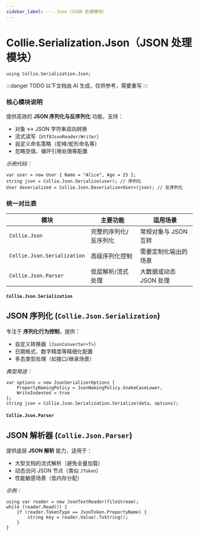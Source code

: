```yaml
---
sidebar_label: ···.Json（JSON 处理模块）
---
```


# Collie.Serialization.Json（JSON 处理模块）

```collie
using Collie.Serialization.Json;
```

:::danger TODO
以下文档由 AI 生成，仅供参考，需要重写
:::

### 核心模块说明

提供高效的 **JSON 序列化与反序列化** 功能，支持：
- 对象 ↔ JSON 字符串双向转换
- 流式读写（`Utf8JsonReader/Writer`）
- 自定义命名策略（驼峰/蛇形命名等）
- 忽略空值、循环引用处理等配置

*示例代码：*
```collie
var user = new User { Name = "Alice", Age = 25 };
string json = Collie.Json.Serialize(user); // 序列化
User deserialized = Collie.Json.Deserialize<User>(json); // 反序列化
```

### 统一对比表

| 模块                      | 主要功能                          | 适用场景                     |
|---------------------------|-----------------------------------|----------------------------|
| `Collie.Json`             | 完整的序列化/反序列化             | 常规对象与 JSON 互转        |
| `Collie.Json.Serialization` | 高级序列化控制                    | 需要定制化输出的场景         |
| `Collie.Json.Parser`      | 低层解析/流式处理                 | 大数据或动态 JSON 处理      |

#### **`Collie.Json.Serialization`**

## JSON 序列化 (`Collie.Json.Serialization`)

专注于 **序列化行为控制**，提供：
- 自定义转换器（`JsonConverter<T>`）
- 日期格式、数字精度等精细化配置
- 多态类型处理（如接口/继承场景）

*典型用途：*
```collie
var options = new JsonSerializerOptions {
    PropertyNamingPolicy = JsonNamingPolicy.SnakeCaseLower,
    WriteIndented = true
};
string json = Collie.Json.Serialization.Serialize(data, options);
```

#### **`Collie.Json.Parser`**

## JSON 解析器 (`Collie.Json.Parser`)

提供底层 **JSON 解析** 能力，适用于：
- 大型文档的流式解析（避免全量加载）
- 动态访问 JSON 节点（类似 `JToken`）
- 性能敏感场景（低内存分配）

*示例：*
```collie
using var reader = new JsonTextReader(fileStream);
while (reader.Read()) {
    if (reader.TokenType == JsonToken.PropertyName) {
        string key = reader.Value!.ToString();
    }
}
```
